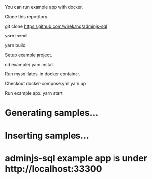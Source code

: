 You can run example app with docker.

Clone this repository.

git clone https://github.com/wirekang/adminjs-sql

yarn install

yarn build

Setup example project.

cd example/
yarn install

Run mysql:latest in docker container. 

Checkout docker-compose.yml
yarn up

Run example app.
yarn start


# Generating samples...
# Inserting samples...
# adminjs-sql example app is under http://localhost:33300